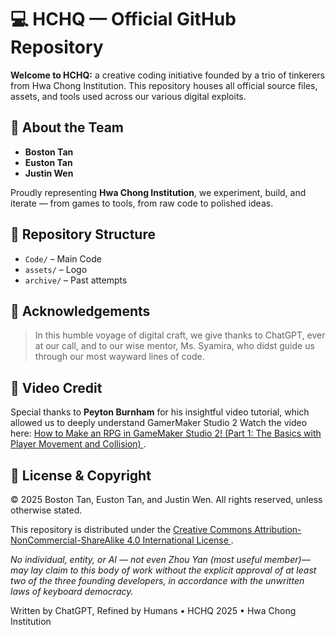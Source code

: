 <!DOCTYPE html>
<html lang="en">
<head>
  <meta charset="UTF-8">

</head>
<body>
  <h1>💻 HCHQ — Official GitHub Repository</h1>

  <p>
    <strong>Welcome to HCHQ:</strong> a creative coding initiative founded by a trio of tinkerers from Hwa Chong Institution. This repository houses all official source files, assets, and tools used across our various digital exploits.
  </p>

  <h2>👤 About the Team</h2>
  <ul>
    <li><strong>Boston Tan</strong></li>
    <li><strong>Euston Tan</strong></li>
    <li><strong>Justin Wen </strong></li>
  </ul>
  <p>
    Proudly representing <strong>Hwa Chong Institution</strong>, we experiment, build, and iterate — from games to tools, from raw code to polished ideas.
  </p>

  <h2>📁 Repository Structure</h2>
  <ul>
    <li><code>Code/</code> – Main Code</li>
    <li><code>assets/</code> – Logo</li>
    <li><code>archive/</code> – Past attempts</li>
  </ul>

  <h2>🙏 Acknowledgements</h2>
  <blockquote>
    In this humble voyage of digital craft, we give thanks to ChatGPT, ever at our call, and to our wise mentor, Ms. Syamira, who didst guide us through our most wayward lines of code.
  </blockquote>

  <h2>🎥 Video Credit</h2>
  <p>
    Special thanks to <strong>Peyton Burnham</strong> for his insightful video tutorial, which allowed us to deeply understand GamerMaker Studio 2
    Watch the video here:
    <a href="https://www.youtube.com/watch?v=KnfQo32ME5g&list=PL14Yj-e2sgzySnBUlQLhq2VJXRLi66gFf" target="_blank">
      How to Make an RPG in GameMaker Studio 2! (Part 1: The Basics with Player Movement and Collision)
    </a>.
  </p>

  <h2>📜 License & Copyright</h2>
  <p>
    &copy; 2025 Boston Tan, Euston Tan, and Justin Wen. All rights reserved, unless otherwise stated.
  </p>
  <p>
    This repository is distributed under the 
    <a href="https://creativecommons.org/licenses/by-nc-sa/4.0/" target="_blank">
      Creative Commons Attribution-NonCommercial-ShareAlike 4.0 International License
    </a>.
  </p>
  <p>
    <em>No individual, entity, or AI — not even Zhou Yan (most useful member)— may lay claim to this body of work without the explicit approval of at least two of the three founding developers, in accordance with the unwritten laws of keyboard democracy.</em>
  </p>

  <footer>
    Written by ChatGPT, Refined by Humans • HCHQ 2025 • Hwa Chong Institution
  </footer>
</body>
</html>
